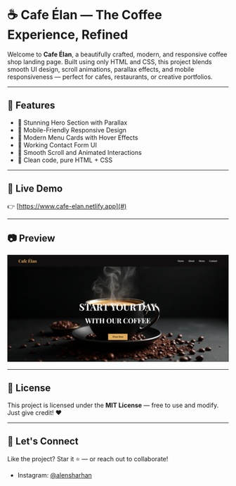 # ☕ Cafe Élan — The Coffee Experience, Refined

Welcome to **Cafe Élan**, a beautifully crafted, modern, and responsive coffee shop landing page. Built using only HTML and CSS, this project blends smooth UI design, scroll animations, parallax effects, and mobile responsiveness — perfect for cafes, restaurants, or creative portfolios.

---

## 🌟 Features

- 🌆 Stunning Hero Section with Parallax
- 📱 Mobile-Friendly Responsive Design
- 🧋 Modern Menu Cards with Hover Effects
- 📩 Working Contact Form UI
- 🎯 Smooth Scroll and Animated Interactions
- 🍩 Clean code, pure HTML + CSS

---

## 🚀 Live Demo

👉 [https://www.cafe-elan.netlify.app](#) 

---

## 📷 Preview

![Cafe Elan Screenshot](assets/Hero-page.png)

---

## 📄 License

This project is licensed under the **MIT License** — free to use and modify. Just give credit! ❤️

---

## 🤝 Let's Connect

Like the project? Star it ⭐ — or reach out to collaborate!

- Instagram: [@alensharhan](https://instagram.com/alensharhan)

